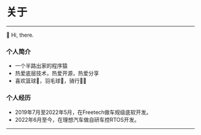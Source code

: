 # 关于
---
👋 Hi, there.

### 个人简介
- 一个半路出家的程序猿
- 热爱底层技术，热爱开源，热爱分享
- 喜欢篮球🏀，羽毛球🏸，骑行🚴‍♂️

### 个人经历
- 2019年7月至2022年5月，在Freetech做车规级底软开发。
- 2022年6月至今，在理想汽车做自研车控RTOS开发。


---